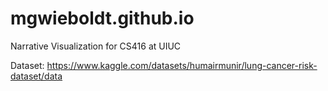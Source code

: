 # mgwieboldt.github.io
Narrative Visualization for CS416 at UIUC

Dataset:
https://www.kaggle.com/datasets/humairmunir/lung-cancer-risk-dataset/data
